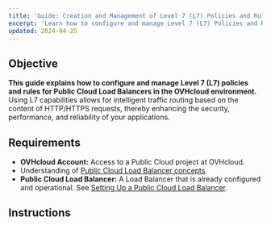 ```yaml
---
title: 'Guide: Creation and Management of Level 7 (L7) Policies and Rules for OVHcloud Public Cloud Load Balancers'
excerpt: 'Learn how to configure and manage Level 7 (L7) Policies and Rules for OVHcloud Public Cloud Load Balancers'
updated: 2024-04-25
---
```


## Objective

**This guide explains how to configure and manage Level 7 (L7) policies and rules for Public Cloud Load Balancers in the OVHcloud environment.** Using L7 capabilities allows for intelligent traffic routing based on the content of HTTP/HTTPS requests, thereby enhancing the security, performance, and reliability of your applications.

## Requirements

- **OVHcloud Account:** Access to a Public Cloud project at OVHcloud.
- Understanding of [Public Cloud Load Balancer concepts](https://help.ovhcloud.com/csm/en-gb-public-cloud-network-load-balancer-concepts?id=kb_article_view&sysparm_article=KB0059283).
- **Public Cloud Load Balancer:** A Load Balancer that is already configured and operational. See [Setting Up a Public Cloud Load Balancer](https://help.ovhcloud.com/csm/fr-public-cloud-network-getting-started-load-balancer?id=kb_article_view&sysparm_article=KB0050200).

## Instructions
